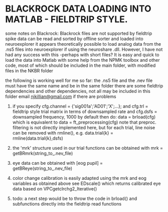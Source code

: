 BLACKROCK DATA LOADING INTO MATLAB - FIELDTRIP STYLE.
======================================================
some notes on Blackrock:
Blackrock files are not supported by fieldtrip 
spike data can be read and sorted by offline sorter and loaded into neuroexplorer
it appears theoretically possible to load analog data from the .ns5 files into neuroexplorer
if using the neuroshare .dll. However, I have not had any success with this -perhaps with short files?
It is easy and quick to load the data into Matlab with some help from the NPMK toolbox and other code,
most of which should be included in the main folder, with modified files in the NKBR folder

the following is working well for me so far: 
the .ns5 file and the .nev file must have the same name and be in the same folder
there are some fieldtrip dependencies and other dependencies, not all may be included in this folder
email njkillian@gmail.com if there are problems

1. if you specify cfg.channel = {'sig001a';'AD01';'X';...};
and cfg.trl = fieldtrip style trial matrix in terms of downsampled rate
and cfg.dsfs = downsampled frequency, 1000 by default
then do: data = brload(cfg) 
which is equivalent to 
data = ft_preprocessing(cfg)
note that preproc. filtering is not directly implemented here, but
for each trial, line noise can be removed with rmline(), e.g. data.trial{k} = rmline(data.trial{k},dsfs)

2. the 'mrk' structure used in our trial functions can be obtained with
mrk = getBRmrk(string_to_.nev_file)

3. eye data can be obtained with
[eog pupil] = getBReye(string_to_.nev_file)

4. color change calibration is easily adapted using the mrk and eog variables as obtained above
see EDscale() which returns calibrated eye data based on VPCgetclrchg2_Iterative()

5. todo: a next step would be to throw the code in brload() and subfunctions directly into the fieldtrip read functions
